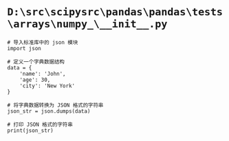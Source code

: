 # `D:\src\scipysrc\pandas\pandas\tests\arrays\numpy_\__init__.py`

```
# 导入标准库中的 json 模块
import json

# 定义一个字典数据结构
data = {
    'name': 'John',
    'age': 30,
    'city': 'New York'
}

# 将字典数据转换为 JSON 格式的字符串
json_str = json.dumps(data)

# 打印 JSON 格式的字符串
print(json_str)
```